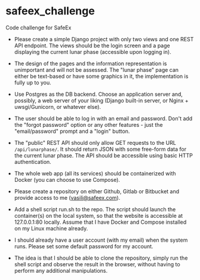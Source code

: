 # safeex_challenge
Code challenge for SafeEx

- Please create a simple Django project with only two views and one REST API endpoint. The views should be the login screen and a page displaying the current lunar phase (accessible upon logging in).

- The design of the pages and the information representation is unimportant and will not be assessed. The "lunar phase" page can either be text-based or have some graphics in it, the implementation is fully up to you.

- Use Postgres as the DB backend. Choose an application server and, possibly, a web server of your liking (Django built-in server, or Nginx + uwsgi/Gunicorn, or whatever else).

- The user should be able to log in with an email and password. Don't add the "forgot password" option or any other features - just the "email/password" prompt and a "login" button.

- The "public" REST API should only allow GET requests to the URL `/api/lunarphase/`. It should return JSON with some free-form data for the current lunar phase. The API should be accessible using basic HTTP authentication.

- The whole web app (all its services) should be containerized with Docker (you can choose to use Compose).

- Please create a repository on either Github, Gitlab or Bitbucket and provide access to me (vasili@safeex.com).

- Add a shell script run.sh to the repo. The script should launch the container(s) on the local system, so that the website is accessible at 127.0.0.1:80 locally. Assume that I have Docker and Compose installed on my Linux machine already.

- I should already have a user account (with my email) when the system runs. Please set some default password for my account.

- The idea is that I should be able to clone the repository, simply run the shell script and observe the result in the browser, without having to perform any additional manipulations.